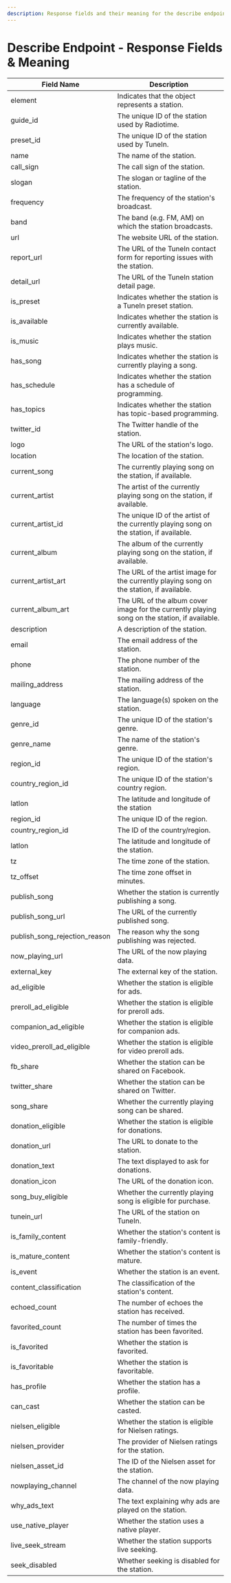 ```yaml
---
description: Response fields and their meaning for the describe endpoint.
---
```


# Describe Endpoint - Response Fields & Meaning

<table>
    <thead>
        <tr>
            <th>Field Name</th>
            <th>Description</th>
        </tr>
    </thead>
    <tbody>
        <tr>
            <td>element</td>
            <td>Indicates that the object represents a station.</td>
        </tr>
        <tr>
            <td>guide_id</td>
            <td>The unique ID of the station used by Radiotime.</td>
        </tr>
        <tr>
            <td>preset_id</td>
            <td>The unique ID of the station used by TuneIn.</td>
        </tr>
        <tr>
            <td>name</td>
            <td>The name of the station.</td>
        </tr>
        <tr>
            <td>call_sign</td>
            <td>The call sign of the station.</td>
        </tr>
        <tr>
            <td>slogan</td>
            <td>The slogan or tagline of the station.</td>
        </tr>
        <tr>
            <td>frequency</td>
            <td>The frequency of the station's broadcast.</td>
        </tr>
        <tr>
            <td>band</td>
            <td>The band (e.g. FM, AM) on which the station broadcasts.</td>
        </tr>
        <tr>
            <td>url</td>
            <td>The website URL of the station.</td>
        </tr>
        <tr>
            <td>report_url</td>
            <td>The URL of the TuneIn contact form for reporting issues with the station.</td>
        </tr>
        <tr>
            <td>detail_url</td>
            <td>The URL of the TuneIn station detail page.</td>
        </tr>
        <tr>
            <td>is_preset</td>
            <td>Indicates whether the station is a TuneIn preset station.</td>
        </tr>
        <tr>
            <td>is_available</td>
            <td>Indicates whether the station is currently available.</td>
        </tr>
        <tr>
            <td>is_music</td>
            <td>Indicates whether the station plays music.</td>
        </tr>
        <tr>
            <td>has_song</td>
            <td>Indicates whether the station is currently playing a song.</td>
        </tr>
        <tr>
            <td>has_schedule</td>
            <td>Indicates whether the station has a schedule of programming.</td>
        </tr>
        <tr>
            <td>has_topics</td>
            <td>Indicates whether the station has topic-based programming.</td>
        </tr>
        <tr>
            <td>twitter_id</td>
            <td>The Twitter handle of the station.</td>
        </tr>
        <tr>
            <td>logo</td>
            <td>The URL of the station's logo.</td>
        </tr>
        <tr>
            <td>location</td>
            <td>The location of the station.</td>
        </tr>
        <tr>
            <td>current_song</td>
            <td>The currently playing song on the station, if available.</td>
        </tr>
        <tr>
            <td>current_artist</td>
            <td>The artist of the currently playing song on the station, if available.</td>
        </tr>
        <tr>
            <td>current_artist_id</td>
            <td>The unique ID of the artist of the currently playing song on the station, if available.</td>
        </tr>
        <tr>
            <td>current_album</td>
            <td>The album of the currently playing song on the station, if available.</td>
        </tr>
        <tr>
            <td>current_artist_art</td>
            <td>The URL of the artist image for the currently playing song on the station, if available.</td>
        </tr>
        <tr>
            <td>current_album_art</td>
            <td>The URL of the album cover image for the currently playing song on the station, if available.</td>
        </tr>
        <tr>
            <td>description</td>
            <td>A description of the station.</td>
        </tr>
        <tr>
            <td>email</td>
            <td>The email address of the station.</td>
        </tr>
        <tr>
            <td>phone</td>
            <td>The phone number of the station.</td>
        </tr>
        <tr>
            <td>mailing_address</td>
            <td>The mailing address of the station.</td>
        </tr>
        <tr>
            <td>language</td>
            <td>The language(s) spoken on the station.</td>
        </tr>
        <tr>
            <td>genre_id</td>
            <td>The unique ID of the station's genre.</td>
        </tr>
        <tr>
            <td>genre_name</td>
            <td>The name of the station's genre.</td>
        </tr>
        <tr>
            <td>region_id</td>
            <td>The unique ID of the station's region.</td>
        </tr>
        <tr>
            <td>country_region_id</td>
            <td>The unique ID of the station's country region.</td>
        </tr>
        <tr>
            <td>latlon</td>
            <td>The latitude and longitude of the station</td>
        </tr>
        <tr>
            <td>region_id</td>
            <td>The unique ID of the region.</td>
        </tr>
        <tr>
            <td>country_region_id</td>
            <td>The ID of the country/region.</td>
        </tr>
        <tr>
            <td>latlon</td>
            <td>The latitude and longitude of the station.</td>
        </tr>
        <tr>
            <td>tz</td>
            <td>The time zone of the station.</td>
        </tr>
        <tr>
            <td>tz_offset</td>
            <td>The time zone offset in minutes.</td>
        </tr>
        <tr>
            <td>publish_song</td>
            <td>Whether the station is currently publishing a song.</td>
        </tr>
        <tr>
            <td>publish_song_url</td>
            <td>The URL of the currently published song.</td>
        </tr>
        <tr>
            <td>publish_song_rejection_reason</td>
            <td>The reason why the song publishing was rejected.</td>
        </tr>
        <tr>
            <td>now_playing_url</td>
            <td>The URL of the now playing data.</td>
        </tr>
        <tr>
            <td>external_key</td>
            <td>The external key of the station.</td>
        </tr>
        <tr>
            <td>ad_eligible</td>
            <td>Whether the station is eligible for ads.</td>
        </tr>
        <tr>
            <td>preroll_ad_eligible</td>
            <td>Whether the station is eligible for preroll ads.</td>
        </tr>
        <tr>
            <td>companion_ad_eligible</td>
            <td>Whether the station is eligible for companion ads.</td>
        </tr>
        <tr>
            <td>video_preroll_ad_eligible</td>
            <td>Whether the station is eligible for video preroll ads.</td>
        </tr>
        <tr>
            <td>fb_share</td>
            <td>Whether the station can be shared on Facebook.</td>
        </tr>
        <tr>
            <td>twitter_share</td>
            <td>Whether the station can be shared on Twitter.</td>
        </tr>
        <tr>
            <td>song_share</td>
            <td>Whether the currently playing song can be shared.</td>
        </tr>
        <tr>
            <td>donation_eligible</td>
            <td>Whether the station is eligible for donations.</td>
        </tr>
        <tr>
            <td>donation_url</td>
            <td>The URL to donate to the station.</td>
        </tr>
        <tr>
            <td>donation_text</td>
            <td>The text displayed to ask for donations.</td>
        </tr>
        <tr>
            <td>donation_icon</td>
            <td>The URL of the donation icon.</td>
        </tr>
        <tr>
            <td>song_buy_eligible</td>
            <td>Whether the currently playing song is eligible for purchase.</td>
        </tr>
        <tr>
            <td>tunein_url</td>
            <td>The URL of the station on TuneIn.</td>
        </tr>
        <tr>
            <td>is_family_content</td>
            <td>Whether the station's content is family-friendly.</td>
        </tr>
        <tr>
            <td>is_mature_content</td>
            <td>Whether the station's content is mature.</td>
        </tr>
        <tr>
            <td>is_event</td>
            <td>Whether the station is an event.</td>
        </tr>
        <tr>
            <td>content_classification</td>
            <td>The classification of the station's content.</td>
        </tr>
        <tr>
            <td>echoed_count</td>
            <td>The number of echoes the station has received.</td>
        </tr>
        <tr>
            <td>favorited_count</td>
            <td>The number of times the station has been favorited.</td>
        </tr>
        <tr>
            <td>is_favorited</td>
            <td>Whether the station is favorited.</td>
        </tr>
        <tr>
            <td>is_favoritable</td>
            <td>Whether the station is favoritable.</td>
        </tr>
        <tr>
            <td>has_profile</td>
            <td>Whether the station has a profile.</td>
        </tr>
        <tr>
            <td>can_cast</td>
            <td>Whether the station can be casted.</td>
        </tr>
        <tr>
            <td>nielsen_eligible</td>
            <td>Whether the station is eligible for Nielsen ratings.</td>
        </tr>
        <tr>
            <td>nielsen_provider</td>
            <td>The provider of Nielsen ratings for the station.</td>
        </tr>
        <tr>
            <td>nielsen_asset_id</td>
            <td>The ID of the Nielsen asset for the station.</td>
        </tr>
        <tr>
            <td>nowplaying_channel</td>
            <td>The channel of the now playing data.</td>
        </tr>
        <tr>
            <td>why_ads_text</td>
            <td>The text explaining why ads are played on the station.</td>
        </tr>
        <tr>
            <td>use_native_player</td>
            <td>Whether the station uses a native player.</td>
        </tr>
        <tr>
            <td>live_seek_stream</td>
            <td>Whether the station supports live seeking.</td>
        </tr>
        <tr>
            <td>seek_disabled</td>
            <td>Whether seeking is disabled for the station.</td>
        </tr>
    </tbody>
</table>
